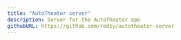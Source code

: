 ```yaml
---
title: "AutoTheater server"
description: Server for the AutoTheater app
githubURL: https://github.com/rodzy/autotheater-server
---
```

